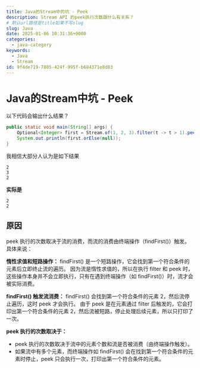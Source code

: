 ```yaml
---
title: Java的Stream中的坑 - Peek
description: Stream API 的peek执行次数跟什么有关系？
# 默认url路径是title如果不写slug
slug: Java
date: 2025-01-06 10:31:36+0000
categories:
  - java-category
keywords:
  - Java
  - Stream
id: 9f4de719-7805-424f-995f-b684371e8d83
---
```


# Java的Stream中坑 - Peek

以下代码会输出什么结果？

```java
public static void main(String[] args) {
    Optional<Integer> first = Stream.of(1, 2, 3).filter(t -> t > 1).peek(System.out::println).findFirst();
    System.out.println(first.orElse(null));
}
```

我相信大部分人认为是如下结果
```text
2
3
2
```
**实际是**
```text
2
2
```

## 原因
peek 执行的次数取决于流的消费，而流的消费由终端操作（findFirst()）触发。具体来说：

**惰性求值和短路操作：**
findFirst() 是一个短路操作，它会找到第一个符合条件的元素后立即终止流的遍历。
因为流是惰性求值的，所以在执行 filter 和 peek 时，这些操作本身并不会立即执行，只有在遇到终端操作（如 findFirst()）时，流才会被实际消费。

**findFirst() 触发流消费：**
findFirst() 会找到第一个符合条件的元素 2，然后流停止遍历，这时 peek 才会执行。
由于 peek 是在元素通过 filter 后触发的，它会打印出第一个符合条件的元素 2，然后流被短路，停止处理后续元素，所以只打印了一次。

**peek 执行的次数取决于：** 

- peek 执行的次数取决于流中的元素个数和流是否被消费（由终端操作触发）。
- 如果流中有多个元素，而终端操作如 findFirst() 会在找到第一个符合条件的元素时停止，peek 只会执行一次，打印出第一个符合条件的元素。




